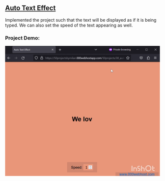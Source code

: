 ## [Auto Text Effect](https://50projectsbymilan.000webhostapp.com/50projects/30_auto_text_effect/)
Implemented the project such that the text will be displayed as if it is being typed. We can also set the speed of the text appearing as well.


### Project Demo:
![Project Demo](https://github.com/milan-vishnoi/50-Days-50-Projects/blob/main/30.%20Auto%20Text%20Effect/demo.gif)